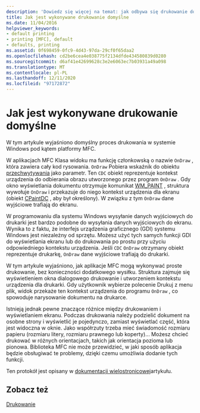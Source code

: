 ```yaml
---
description: 'Dowiedz się więcej na temat: jak odbywa się drukowanie domyślne'
title: Jak jest wykonywane drukowanie domyślne
ms.date: 11/04/2016
helpviewer_keywords:
- default printing
- printing [MFC], default
- defaults, printing
ms.assetid: 0f698459-0fc9-4d43-97da-29cf0f65daa2
ms.openlocfilehash: cd2be6cea4e038775f2134dfde434580839d0280
ms.sourcegitcommit: d6af41e42699628c3e2e6063ec7b03931a49a098
ms.translationtype: MT
ms.contentlocale: pl-PL
ms.lasthandoff: 12/11/2020
ms.locfileid: "97172872"
---
```

# <a name="how-default-printing-is-done"></a>Jak jest wykonywane drukowanie domyślne

W tym artykule wyjaśniono domyślny proces drukowania w systemie Windows pod kątem platformy MFC.

W aplikacjach MFC Klasa widoku ma funkcję członkowską o nazwie `OnDraw` , która zawiera cały kod rysowania. `OnDraw` Pobiera wskaźnik do obiektu [przechwytywania](reference/cdc-class.md) jako parametr. Ten `CDC` obiekt reprezentuje kontekst urządzenia do odbierania obrazu utworzonego przez program `OnDraw` . Gdy okno wyświetlania dokumentu otrzymuje komunikat [WM_PAINT](/windows/win32/gdi/wm-paint) , struktura wywołuje `OnDraw` i przekazuje do niego kontekst urządzenia dla ekranu (obiekt [CPaintDC](reference/cpaintdc-class.md) , aby był określony). W związku z tym `OnDraw` dane wyjściowe trafiają do ekranu.

W programowaniu dla systemu Windows wysyłanie danych wyjściowych do drukarki jest bardzo podobne do wysyłania danych wyjściowych do ekranu. Wynika to z faktu, że interfejs urządzenia graficznego (GDI) systemu Windows jest niezależny od sprzętu. Możesz użyć tych samych funkcji GDI do wyświetlania ekranu lub do drukowania po prostu przy użyciu odpowiedniego kontekstu urządzenia. Jeśli `CDC` `OnDraw` otrzymany obiekt reprezentuje drukarkę, `OnDraw` dane wyjściowe trafiają do drukarki.

W tym artykule wyjaśniono, jak aplikacje MFC mogą wykonywać proste drukowanie, bez konieczności dodatkowego wysiłku. Struktura zajmuje się wyświetleniem okna dialogowego drukowanie i utworzeniem kontekstu urządzenia dla drukarki. Gdy użytkownik wybierze polecenie Drukuj z menu plik, widok przekaże ten kontekst urządzenia do programu `OnDraw` , co spowoduje narysowanie dokumentu na drukarce.

Istnieją jednak pewne znaczące różnice między drukowaniem i wyświetlaniem ekranu. Podczas drukowania należy podzielić dokument na osobne strony i wyświetlić je pojedynczo, zamiast wyświetlać część, która jest widoczna w oknie. Jako współrzuty trzeba mieć świadomość rozmiaru papieru (rozmiaru litery, rozmiaru prawnego lub koperty)... Możesz chcieć drukować w różnych orientacjach, takich jak orientacja pozioma lub pionowa. Biblioteka MFC nie może przewidzieć, w jaki sposób aplikacja będzie obsługiwać te problemy, dzięki czemu umożliwia dodanie tych funkcji.

Ten protokół jest opisany w [dokumentacji wielostronicowej](multipage-documents.md)artykułu.

## <a name="see-also"></a>Zobacz też

[Drukowanie](printing.md)
